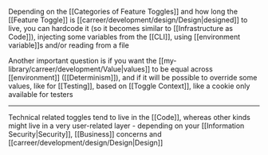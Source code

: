 Depending on the [[Categories of Feature Toggles]] and how long the [[Feature Toggle]] is [[carreer/development/design/Design|designed]] to live, you can hardcode it (so it becomes similar to [[Infrastructure as Code]]), injecting some variables from the [[CLI]], using [[environment variable]]s and/or reading from a file

Another important question is if you want the [[my-library/carreer/development/Value|values]] to be equal across [[environment]] ([[Determinism]]), and if it will be possible to override some values, like for [[Testing]], based on [[Toggle Context]], like a cookie only available for testers

---

Technical related toggles tend to live in the [[Code]], whereas other kinds might live in a very user-related layer - depending on your [[Information Security|Security]], [[Business]] concerns and [[carreer/development/design/Design|Design]]
